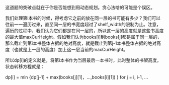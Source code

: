 这道题的突破点就在于你是否能想到用动态规划。贪心法啥的可能是个误区。

我们处理第i本书的时候，得考虑它之前的放在同一层的书可能有多少？我们可以往前一一遍历过来，直至同一层的书宽度超过了shelf_width的限制为止。注意，遍历的过程中，我们认为它们都是在同一层的，所以这一层的高度就是这些书高度的最大值maxCurHeight。假如我们认为books[i]到books[j]都是属于同一层的，那么截止到第i本书整体占据的绝对高度，就是截止到第j-1本书整体占据的绝对高度（也就是上一层的高度）加上这一层当前的maxCurHeight。

所以dp[i]的定义就是，将第i本书作为当层最后一本书时，此时整体的书架高度。状态转移方程就是：

dp[i] = min {dp[j-1] + max(books[j][1]，...,books[i][1]) }  for j = i, i-1, ...
